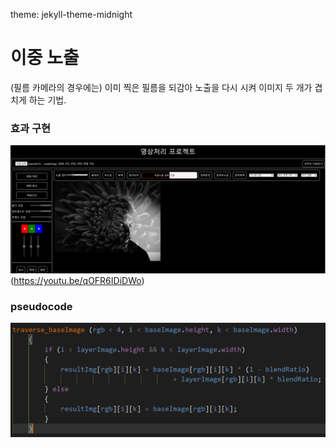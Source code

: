 theme: jekyll-theme-midnight

# 이중 노출
(필름 카메라의 경우에는) 이미 찍은 필름을 되감아 노출을 다시 시켜 이미지 두 개가 겹치게 하는 기법.

### 효과 구현
![이중노출01](/images/doubleExp1.png)(https://youtu.be/qOFR6IDiDWo)

### pseudocode
![이중노출 pseudocode](/images/doubleExp_pseudocode.png)
